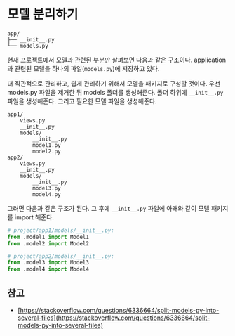 # 모델 분리하기

```
app/
├── __init__.py
└── models.py
```

현재 프로젝트에서 모델과 관련된 부분만 살펴보면 다음과 같은 구조이다.  application과 관련된 모델을 하나의 파일(`models.py`)에 저장하고 있다.

더 직관적으로 관리하고, 쉽게 관리하기 위해서 모델을 패키지로 구성할 것이다. 우선 models.py 파일을 제거한 뒤 models 폴더를 생성해준다. 폴더 하위에 `__init__.py` 파일을 생성해준다. 그리고 필요한 모델 파일을 생성해준다.

```
app1/
    views.py
    __init__.py
    models/
        __init__.py
        model1.py
        model2.py
app2/
    views.py
    __init__.py
    models/
        __init__.py
        model3.py
        model4.py
```

그러면 다음과 같은 구조가 된다. 그 후에 `__init__.py` 파일에 아래와 같이 모델 패키지를 import 해준다.

```python
# project/app1/models/__init__.py:
from .model1 import Model1
from .model2 import Model2

# project/app2/models/__init__.py:
from .model3 import Model3
from .model4 import Model4
```

## 참고

- [https://stackoverflow.com/questions/6336664/split-models-py-into-several-files](https://stackoverflow.com/questions/6336664/split-models-py-into-several-files)

